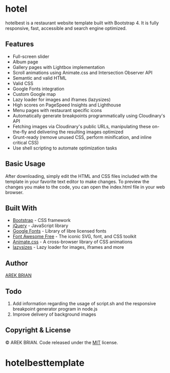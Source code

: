 # hotel
hotelbest is a restaurant website template built with Bootstrap 4. It is fully responsive, fast, accessible and search engine optimized.

## Features

* Full-screen slider
* Album page
* Gallery pages with Lightbox implementation
* Scroll animations using Animate.css and Intersection Observer API
* Semantic and valid HTML
* Valid CSS
* Google Fonts integration
* Custom Google map
* Lazy loader for images and iframes (lazysizes)
* High scores on PageSpeed Insights and Lighthouse
* Menu pages with restaurant specific icons
* Automatically generate breakpoints programmatically using Cloudinary's API
* Fetching images via Cloudinary's public URLs, manipulating these on-the-fly and delivering the resulting images optimized
* Grunt-ready (remove unused CSS, perform minification, and inline critical CSS)
* Use shell scripting to automate optimization tasks

## Basic Usage

After downloading, simply edit the HTML and CSS files included with the template in your favorite text editor to make changes. To preview the changes you make to the code, you can open the index.html file in your web browser.

## Built With

* [Bootstrap](https://github.com/twbs/bootstrap) - CSS framework
* [jQuery](https://github.com/jquery/jquery) - JavaScript library
* [Google Fonts](https://github.com/google/fonts) - Library of libre licensed fonts
* [Font Awesome Free](https://github.com/FortAwesome/Font-Awesome) - The iconic SVG, font, and CSS toolkit
* [Animate.css](https://github.com/daneden/animate.css) - A cross-browser library of CSS animations
* [lazysizes](https://github.com/aFarkas/lazysizes) - Lazy loader for images, iframes and more

## Author

[AREK BRIAN ](https://arekbrian.github.io/)

## Todo
1. Add information regarding the usage of script.sh and the responsive breakpoint generator program in node.js
2. Improve delivery of background images

## Copyright &amp; License

&copy; <script type="text/javascript">var year = new Date();document.write(year.getFullYear());</script>
 AREK BRIAN. Code released under the [MIT](LICENSE) license.
# hotelbesttemplate